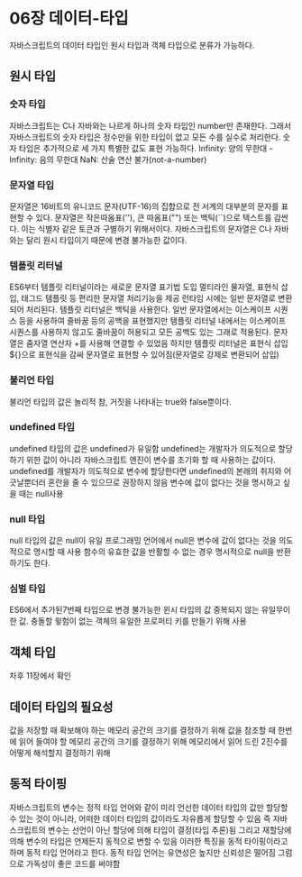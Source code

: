 # 06장 데이터-타입

자바스크립트의 데이터 타입인 원시 타입과 객체 타입으로 분류가 가능하다.

## 원시 타입

### 숫자 타입

자바스크립트는 C나 자바와는 나르게 하나의 숫자 타입인 number만 존재한다.
그래서 자바스크립트의 숫자 타입은 정수만을 위한 타입이 없고 모든 수를 실수로 처리한다.
숫자 타입은 추가적으로 세 가지 특별한 값도 표현 가능하다.
Infinity: 양의 무한대
-Infinity: 음의 무한대
NaN: 산술 연산 불가(not-a-number)

### 문자열 타입

문자열은 16비트의 유니코드 문자(UTF-16)의 집합으로 전 서계의 대부분의 문자를 표현할 수 있다.
문자열은 작은따옴표(''), 큰 따옴표("") 또는 백틱(``)으로 텍스트를 감싼다.
이는 식별자 같은 토큰과 구별하기 위해서이다.
자바스크립트의 문자열은 C나 자바와는 달리 원시 타입이기 때문에 변경 불가능한 값이다.

### 템플릿 리터널

ES6부터 템플릿 리터널이라는 새로운 문자열 표기법 도입
멀티라인 물자열, 표현식 삽입, 태그드 템플릿 등 편리한 문자열 처리기능을 제공
런타임 시에는 일반 문자열로 변환되어 처리된다.
템플릿 리터널은 백틱을 사용한다.
일반 문자열에서는 이스케이프 시퀀스 등을 사용하여 줄바꿈 등의 공백을 표현했지만
템플릿 리터널 내에서는 이스케이프 시퀀스를 사용하지 않고도 줄바꿈이 허용되고 모든 공백도 있는 그래로 적용된다.
문자열은 줌자열 연산자 +를 사용해 연결할 수 있었음
하지만 템플릿 리터널은 표현식 삽입 ${}으로 표현식을 감싸 문자열로 표현할 수 있어짐(문자열로 강제로 변환되어 삽입)

### 불리언 타입

불리언 타입의 값은 놀리적 참, 거짓을 나타내는 true와 false뿐이다.

### undefined 타입

undefined 타입의 값은 undefined가 유일함
undefined는 개발자가 의도적으로 할당하기 위한 값이 아니라 자바스크립트 엔진이 변수를 초기화 할 때 사용하는 값이다.
undefined를 개발자가 의도적으로 변수에 할당한다면 undefined의 본래의 취지와 어긋날뿐더러 혼란을 줄 수 있으므로 권장하지 않음
변수에 값이 없다는 것을 명시하고 싶을 때는 null사용

### null 타입

null 타입의 값은 null이 유일
프로그래밍 언어에서 null은 변수에 값이 없다는 것을 의도적으로 명시할 때 사용
함수의 유효한 값을 반활할 수 없는 경우 명시적으로 null을 반환하기도 한다.

### 심벌 타입

ES6에서 추가된7번째 타입으로 변경 불가능한 윈시 타입의 값
중복되지 않는 유일무이한 값. 충돌할 윟험이 없는 객체의 유일한 프로퍼티 키를 만들기 위해 사용

## 객체 타입

차후 11장에서 확인

## 데이터 타입의 필요성

값을 저장할 때 확보해야 하는 메모리 공간의 크기를 결정하기 위해
값을 참조할 때 한번에 읽어 들여야 할 메모리 공간의 크기를 결정하기 위해
메모리에서 읽어 드린 2진수를 어떻게 해석할지 결정하기 위해

## 동적 타이핑

자바스크립트의 변수는 정적 타입 언어와 같이 미리 언선한 데이터 타입의 값만 할당할 수 있는 것이
아니라, 어떠한 데이터 타입의 값이라도 자유롭게 할당할 수 있음
즉 자바스크립트의 변수는 선언이 아닌 할당에 의해 타입이 결정(타입 추론)됨
그리고 재할당에 의해 변수의 타입은 언제든지 동적으로 변할 수 있음
이러한 특징을 동적 타이핑이라고 하며 동적 타입 언어라고 한다.
동적 타입 언어는 유연성은 높지만 신뢰성은 떨어짐
그럼으로 가독성이 좋은 코드를 써야함
